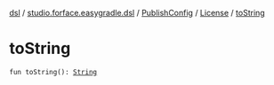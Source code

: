 [dsl](../../../index.md) / [studio.forface.easygradle.dsl](../../index.md) / [PublishConfig](../index.md) / [License](index.md) / [toString](./to-string.md)

# toString

`fun toString(): `[`String`](https://kotlinlang.org/api/latest/jvm/stdlib/kotlin/-string/index.html)